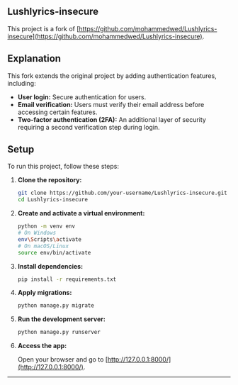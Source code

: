 ## Lushlyrics-insecure

This project is a fork of [https://github.com/mohammedwed/Lushlyrics-insecure](https://github.com/mohammedwed/Lushlyrics-insecure).

## Explanation

This fork extends the original project by adding authentication features, including:

- **User login:** Secure authentication for users.
- **Email verification:** Users must verify their email address before accessing certain features.
- **Two-factor authentication (2FA):** An additional layer of security requiring a second verification step during login.

## Setup

To run this project, follow these steps:

1. **Clone the repository:**
    ```sh
    git clone https://github.com/your-username/Lushlyrics-insecure.git
    cd Lushlyrics-insecure
    ```

2. **Create and activate a virtual environment:**
    ```sh
    python -m venv env
    # On Windows
    env\Scripts\activate
    # On macOS/Linux
    source env/bin/activate
    ```

3. **Install dependencies:**
    ```sh
    pip install -r requirements.txt
    ```

4. **Apply migrations:**
    ```sh
    python manage.py migrate
    ```

5. **Run the development server:**
    ```sh
    python manage.py runserver
    ```

6. **Access the app:**

    Open your browser and go to [http://127.0.0.1:8000/](http://127.0.0.1:8000/).

---
